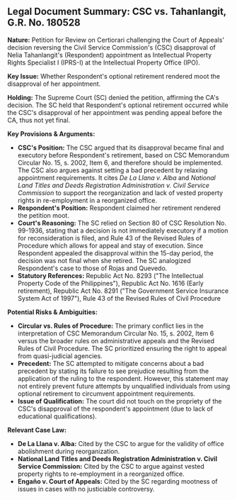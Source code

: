 ## Legal Document Summary: CSC vs. Tahanlangit, G.R. No. 180528

**Nature:** Petition for Review on Certiorari challenging the Court of Appeals' decision reversing the Civil Service Commission's (CSC) disapproval of Nelia Tahanlangit's (Respondent) appointment as Intellectual Property Rights Specialist I (IPRS-I) at the Intellectual Property Office (IPO).

**Key Issue:** Whether Respondent's optional retirement rendered moot the disapproval of her appointment.

**Holding:** The Supreme Court (SC) denied the petition, affirming the CA's decision. The SC held that Respondent's optional retirement occurred while the CSC's disapproval of her appointment was pending appeal before the CA, thus not yet final.

**Key Provisions & Arguments:**

*   **CSC's Position:** The CSC argued that its disapproval became final and executory before Respondent's retirement, based on CSC Memorandum Circular No. 15, s. 2002, Item 6, and therefore should be implemented. The CSC also argues against setting a bad precedent by relaxing appointment requirements. It cites *De La Llana v. Alba* and *National Land Titles and Deeds Registration Administration v. Civil Service Commission* to support the reorganization and lack of vested property rights in re-employment in a reorganized office.
*   **Respondent's Position:** Respondent claimed her retirement rendered the petition moot.
*   **Court's Reasoning:** The SC relied on Section 80 of CSC Resolution No. 99-1936, stating that a decision is not immediately executory if a motion for reconsideration is filed, and Rule 43 of the Revised Rules of Procedure which allows for appeal and stay of execution. Since Respondent appealed the disapproval within the 15-day period, the decision was not final when she retired. The SC analogized Respondent's case to those of Rojas and Quevedo.
*   **Statutory References:** Republic Act No. 8293 ("The Intellectual Property Code of the Philippines"), Republic Act No. 1616 (Early retirement), Republic Act No. 8291 ("The Government Service Insurance System Act of 1997"), Rule 43 of the Revised Rules of Civil Procedure

**Potential Risks & Ambiguities:**

*   **Circular vs. Rules of Procedure:** The primary conflict lies in the interpretation of CSC Memorandum Circular No. 15, s. 2002, Item 6 versus the broader rules on administrative appeals and the Revised Rules of Civil Procedure. The SC prioritized ensuring the right to appeal from quasi-judicial agencies.
*   **Precedent:** The SC attempted to mitigate concerns about a bad precedent by stating its failure to see prejudice resulting from the application of the ruling to the respondent. However, this statement may not entirely prevent future attempts by unqualified individuals from using optional retirement to circumvent appointment requirements.
* **Issue of Qualification:** The court did not touch on the propriety of the CSC's disapproval of the respondent's appointment (due to lack of educational qualifications).

**Relevant Case Law:**

*   **De La Llana v. Alba:** Cited by the CSC to argue for the validity of office abolishment during reorganization.
*   **National Land Titles and Deeds Registration Administration v. Civil Service Commission:** Cited by the CSC to argue against vested property rights to re-employment in a reorganized office.
*   **Engaño v. Court of Appeals:** Cited by the SC regarding mootness of issues in cases with no justiciable controversy.
